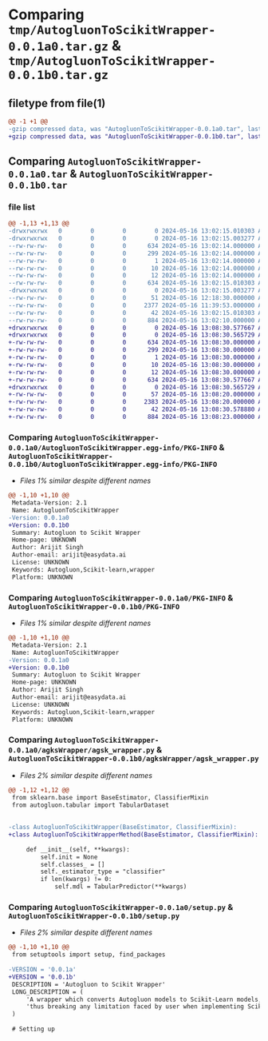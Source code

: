 # Comparing `tmp/AutogluonToScikitWrapper-0.0.1a0.tar.gz` & `tmp/AutogluonToScikitWrapper-0.0.1b0.tar.gz`

## filetype from file(1)

```diff
@@ -1 +1 @@
-gzip compressed data, was "AutogluonToScikitWrapper-0.0.1a0.tar", last modified: Thu May 16 13:02:15 2024, max compression
+gzip compressed data, was "AutogluonToScikitWrapper-0.0.1b0.tar", last modified: Thu May 16 13:08:30 2024, max compression
```

## Comparing `AutogluonToScikitWrapper-0.0.1a0.tar` & `AutogluonToScikitWrapper-0.0.1b0.tar`

### file list

```diff
@@ -1,13 +1,13 @@
-drwxrwxrwx   0        0        0        0 2024-05-16 13:02:15.010303 AutogluonToScikitWrapper-0.0.1a0/
-drwxrwxrwx   0        0        0        0 2024-05-16 13:02:15.003277 AutogluonToScikitWrapper-0.0.1a0/AutogluonToScikitWrapper.egg-info/
--rw-rw-rw-   0        0        0      634 2024-05-16 13:02:14.000000 AutogluonToScikitWrapper-0.0.1a0/AutogluonToScikitWrapper.egg-info/PKG-INFO
--rw-rw-rw-   0        0        0      299 2024-05-16 13:02:14.000000 AutogluonToScikitWrapper-0.0.1a0/AutogluonToScikitWrapper.egg-info/SOURCES.txt
--rw-rw-rw-   0        0        0        1 2024-05-16 13:02:14.000000 AutogluonToScikitWrapper-0.0.1a0/AutogluonToScikitWrapper.egg-info/dependency_links.txt
--rw-rw-rw-   0        0        0       10 2024-05-16 13:02:14.000000 AutogluonToScikitWrapper-0.0.1a0/AutogluonToScikitWrapper.egg-info/requires.txt
--rw-rw-rw-   0        0        0       12 2024-05-16 13:02:14.000000 AutogluonToScikitWrapper-0.0.1a0/AutogluonToScikitWrapper.egg-info/top_level.txt
--rw-rw-rw-   0        0        0      634 2024-05-16 13:02:15.010303 AutogluonToScikitWrapper-0.0.1a0/PKG-INFO
-drwxrwxrwx   0        0        0        0 2024-05-16 13:02:15.003277 AutogluonToScikitWrapper-0.0.1a0/agksWrapper/
--rw-rw-rw-   0        0        0       51 2024-05-16 12:18:30.000000 AutogluonToScikitWrapper-0.0.1a0/agksWrapper/__init__.py
--rw-rw-rw-   0        0        0     2377 2024-05-16 11:39:53.000000 AutogluonToScikitWrapper-0.0.1a0/agksWrapper/agsk_wrapper.py
--rw-rw-rw-   0        0        0       42 2024-05-16 13:02:15.010303 AutogluonToScikitWrapper-0.0.1a0/setup.cfg
--rw-rw-rw-   0        0        0      884 2024-05-16 13:02:10.000000 AutogluonToScikitWrapper-0.0.1a0/setup.py
+drwxrwxrwx   0        0        0        0 2024-05-16 13:08:30.577667 AutogluonToScikitWrapper-0.0.1b0/
+drwxrwxrwx   0        0        0        0 2024-05-16 13:08:30.565729 AutogluonToScikitWrapper-0.0.1b0/AutogluonToScikitWrapper.egg-info/
+-rw-rw-rw-   0        0        0      634 2024-05-16 13:08:30.000000 AutogluonToScikitWrapper-0.0.1b0/AutogluonToScikitWrapper.egg-info/PKG-INFO
+-rw-rw-rw-   0        0        0      299 2024-05-16 13:08:30.000000 AutogluonToScikitWrapper-0.0.1b0/AutogluonToScikitWrapper.egg-info/SOURCES.txt
+-rw-rw-rw-   0        0        0        1 2024-05-16 13:08:30.000000 AutogluonToScikitWrapper-0.0.1b0/AutogluonToScikitWrapper.egg-info/dependency_links.txt
+-rw-rw-rw-   0        0        0       10 2024-05-16 13:08:30.000000 AutogluonToScikitWrapper-0.0.1b0/AutogluonToScikitWrapper.egg-info/requires.txt
+-rw-rw-rw-   0        0        0       12 2024-05-16 13:08:30.000000 AutogluonToScikitWrapper-0.0.1b0/AutogluonToScikitWrapper.egg-info/top_level.txt
+-rw-rw-rw-   0        0        0      634 2024-05-16 13:08:30.577667 AutogluonToScikitWrapper-0.0.1b0/PKG-INFO
+drwxrwxrwx   0        0        0        0 2024-05-16 13:08:30.565729 AutogluonToScikitWrapper-0.0.1b0/agksWrapper/
+-rw-rw-rw-   0        0        0       57 2024-05-16 13:08:20.000000 AutogluonToScikitWrapper-0.0.1b0/agksWrapper/__init__.py
+-rw-rw-rw-   0        0        0     2383 2024-05-16 13:08:20.000000 AutogluonToScikitWrapper-0.0.1b0/agksWrapper/agsk_wrapper.py
+-rw-rw-rw-   0        0        0       42 2024-05-16 13:08:30.578880 AutogluonToScikitWrapper-0.0.1b0/setup.cfg
+-rw-rw-rw-   0        0        0      884 2024-05-16 13:08:23.000000 AutogluonToScikitWrapper-0.0.1b0/setup.py
```

### Comparing `AutogluonToScikitWrapper-0.0.1a0/AutogluonToScikitWrapper.egg-info/PKG-INFO` & `AutogluonToScikitWrapper-0.0.1b0/AutogluonToScikitWrapper.egg-info/PKG-INFO`

 * *Files 1% similar despite different names*

```diff
@@ -1,10 +1,10 @@
 Metadata-Version: 2.1
 Name: AutogluonToScikitWrapper
-Version: 0.0.1a0
+Version: 0.0.1b0
 Summary: Autogluon to Scikit Wrapper
 Home-page: UNKNOWN
 Author: Arijit Singh
 Author-email: arijit@easydata.ai
 License: UNKNOWN
 Keywords: Autogluon,Scikit-learn,wrapper
 Platform: UNKNOWN
```

### Comparing `AutogluonToScikitWrapper-0.0.1a0/PKG-INFO` & `AutogluonToScikitWrapper-0.0.1b0/PKG-INFO`

 * *Files 1% similar despite different names*

```diff
@@ -1,10 +1,10 @@
 Metadata-Version: 2.1
 Name: AutogluonToScikitWrapper
-Version: 0.0.1a0
+Version: 0.0.1b0
 Summary: Autogluon to Scikit Wrapper
 Home-page: UNKNOWN
 Author: Arijit Singh
 Author-email: arijit@easydata.ai
 License: UNKNOWN
 Keywords: Autogluon,Scikit-learn,wrapper
 Platform: UNKNOWN
```

### Comparing `AutogluonToScikitWrapper-0.0.1a0/agksWrapper/agsk_wrapper.py` & `AutogluonToScikitWrapper-0.0.1b0/agksWrapper/agsk_wrapper.py`

 * *Files 2% similar despite different names*

```diff
@@ -1,12 +1,12 @@
 from sklearn.base import BaseEstimator, ClassifierMixin
 from autogluon.tabular import TabularDataset
 
 
-class AutogluonToScikitWrapper(BaseEstimator, ClassifierMixin):
+class AutogluonToScikitWrapperMethod(BaseEstimator, ClassifierMixin):
 
     def __init__(self, **kwargs):
         self.init = None
         self.classes_ = []
         self._estimator_type = "classifier"
         if len(kwargs) != 0:
             self.mdl = TabularPredictor(**kwargs)
```

### Comparing `AutogluonToScikitWrapper-0.0.1a0/setup.py` & `AutogluonToScikitWrapper-0.0.1b0/setup.py`

 * *Files 2% similar despite different names*

```diff
@@ -1,10 +1,10 @@
 from setuptools import setup, find_packages
 
-VERSION = '0.0.1a'
+VERSION = '0.0.1b'
 DESCRIPTION = 'Autogluon to Scikit Wrapper'
 LONG_DESCRIPTION = (
     'A wrapper which converts Autogluon models to Scikit-Learn models, '
     'thus breaking any limitation faced by user when implementing Scikit-learn methods to Autogluon Models'
 )
 
 # Setting up
```

